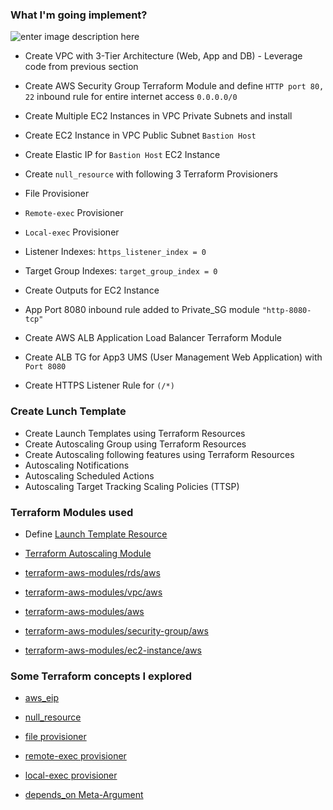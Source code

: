### What I'm going implement?

![enter image description here](https://i.ibb.co/Dt5R8qt/DnsDb.png)

- Create VPC with 3-Tier Architecture (Web, App and DB) - Leverage code from previous section

- Create AWS Security Group Terraform Module and define `HTTP port 80, 22` inbound rule for entire internet access `0.0.0.0/0`

- Create Multiple EC2 Instances in VPC Private Subnets and install

- Create EC2 Instance in VPC Public Subnet `Bastion Host`

- Create Elastic IP for `Bastion Host` EC2 Instance

- Create `null_resource` with following 3 Terraform Provisioners

- File Provisioner

- `Remote-exec` Provisioner

- `Local-exec` Provisioner

- Listener Indexes: h`ttps_listener_index = 0`

- Target Group Indexes: `target_group_index = 0`

- Create Outputs for EC2 Instance
- App Port 8080 inbound rule added to Private_SG module  `"http-8080-tcp"`

- Create AWS ALB Application Load Balancer Terraform Module

- Create ALB TG for App3 UMS (User Management Web Application) with `Port 8080`

- Create HTTPS Listener Rule for `(/*)`

### Create Lunch Template
- Create Launch Templates using Terraform Resources
- Create Autoscaling Group using Terraform Resources
- Create Autoscaling following features using Terraform Resources
- Autoscaling Notifications
- Autoscaling Scheduled Actions
- Autoscaling Target Tracking Scaling Policies (TTSP)


### Terraform Modules used

- Define [Launch Template Resource](<https://registry.terraform.io/providers/hashicorp/aws/latest/docs/resources/launch_template>)
- [Terraform Autoscaling Module](https://registry.terraform.io/modules/terraform-aws-modules/autoscaling/aws/latest)

- [terraform-aws-modules/rds/aws](https://registry.terraform.io/modules/terraform-aws-modules/rds/aws/latest)
- [terraform-aws-modules/vpc/aws](https://registry.terraform.io/modules/terraform-aws-modules/vpc/aws/latest)
- [terraform-aws-modules/aws](https://registry.terraform.io/modules/terraform-aws-modules/aws/latest)

- [terraform-aws-modules/security-group/aws](https://registry.terraform.io/modules/terraform-aws-modules/security-group/aws/latest)

- [terraform-aws-modules/ec2-instance/aws](https://registry.terraform.io/modules/terraform-aws-modules/ec2-instance/aws/latest)

### [](https://github.com/OlaJamesO/terraform-on-aws-ec2/tree/main/07-AWS-EC2Instance-and-SecurityGroups#terraform-new-concepts-we-will-introduce)Some Terraform concepts I explored

- [aws_eip](https://registry.terraform.io/providers/hashicorp/aws/latest/docs/resources/eip)

- [null_resource](https://registry.terraform.io/providers/hashicorp/null/latest/docs/resources/resource)

- [file provisioner](https://www.terraform.io/docs/language/resources/provisioners/file.html)

- [remote-exec provisioner](https://www.terraform.io/docs/language/resources/provisioners/remote-exec.html)

- [local-exec provisioner](https://www.terraform.io/docs/language/resources/provisioners/local-exec.html)

- [depends_on Meta-Argument](https://www.terraform.io/docs/language/meta-arguments/depends_on.html)
